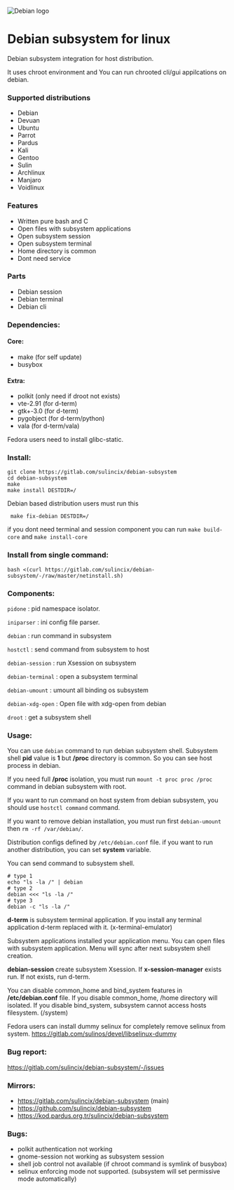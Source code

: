 ![Debian logo](https://gitlab.com/sulincix/debian-subsystem/-/raw/master/core/debian.svg)
# Debian subsystem for linux
Debian subsystem integration for host distribution.

It uses chroot environment and You can run chrooted cli/gui appilcations on debian.

### Supported distributions
* Debian
* Devuan
* Ubuntu
* Parrot
* Pardus
* Kali
* Gentoo
* Sulin
* Archlinux
* Manjaro
* Voidlinux

### Features
* Written pure bash and C
* Open files with subsystem applications
* Open subsystem session
* Open subsystem terminal
* Home directory is common
* Dont need service

### Parts
* Debian session
* Debian terminal
* Debian cli

### Dependencies:
#### Core:
* make (for self update)
* busybox
#### Extra:
* polkit (only need if droot not exists)
* vte-2.91 (for d-term)
* gtk+-3.0 (for d-term)
* pygobject (for d-term/python)
* vala (for d-term/vala)

Fedora users need to install glibc-static.
### Install:
```shell
git clone https://gitlab.com/sulincix/debian-subsystem
cd debian-subsystem
make
make install DESTDIR=/
```
Debian based distribution users must run this
```
 make fix-debian DESTDIR=/
```

if you dont need terminal and session component you can run `make build-core` and `make install-core`


### Install from single command:
`bash <(curl https://gitlab.com/sulincix/debian-subsystem/-/raw/master/netinstall.sh)`

### Components:
`pidone`           : pid namespace isolator.

`iniparser`        : ini config file parser.

`debian`           : run command in subsystem

`hostctl`          : send command from subsystem to host

`debian-session`   : run Xsession on subsystem

`debian-terminal`  : open a subsystem terminal

`debian-umount`    : umount all binding os subsystem

`debian-xdg-open`  : Open file with xdg-open from debian

`droot`            : get a subsystem shell

### Usage:
You can use `debian` command to run debian subsystem shell. Subsystem shell **pid** value is **1** but **/proc** directory is common. So you can see host process in debian.

If you need full **/proc** isolation, you must run `mount -t proc proc /proc` command in debian subsystem with root.

If you want to run command on host system from debian subsystem, you should use `hostctl command` command.


If you want to remove debian installation, you must run first `debian-umount` then `rm -rf /var/debian/`.

Distribution configs defined by `/etc/debian.conf` file. if you want to run another distribution, you can set **system** variable.

You can send command to subsystem shell. 

```
# type 1
echo "ls -la /" | debian
# type 2
debian <<< "ls -la /"
# type 3
debian -c "ls -la /"
```

**d-term** is subsystem terminal application. If you install any terminal application d-term replaced with it. (x-terminal-emulator)

Subsystem applications installed your application menu. You can open files with subsystem application. Menu will sync after next subsystem shell creation.

**debian-session** create subsystem Xsession. If **x-session-manager** exists run. If not exists, run d-term.

You can disable common_home and bind_system features in **/etc/debian.conf** file. If you disable common_home, /home directory will isolated. If you disable bind_system, subsystem cannot access hosts filesystem. (/system)

Fedora users can install dummy selinux for completely remove selinux from system.
https://gitlab.com/sulinos/devel/libselinux-dummy

### Bug report:
https://gitlab.com/sulincix/debian-subsystem/-/issues

### Mirrors:
* https://gitlab.com/sulincix/debian-subsystem (main)
* https://github.com/sulincix/debian-subsystem
* https://kod.pardus.org.tr/sulincix/debian-subsystem

### Bugs:
* polkit authentication not working
* gnome-session not working as subsystem session
* shell job control not available (if chroot command is symlink of busybox)
* selinux enforcing mode not supported. (subsystem will set permissive mode automatically)
